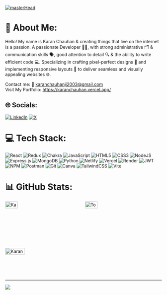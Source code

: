 [![masterHead](https://camo.githubusercontent.com/0bc88fe1a37c792f8a62e1b770b0b39e886405c1043d59a43fd0a7c27c2688b2/68747470733a2f2f692e696d6775722e636f6d2f315a76566b44632e676966)](https://visitcount.itsvg.in)



  
# 💫 About Me:
Hello! My name is Karan Chauhan & creating things that live on the internet is a passion. A passionate Developer 👨‍💻, with strong administrative 🗂️ & communication skills 🗣️, good attention to detail 🔍 & the ability to write efficient code 💻. Specializing in crafting pixel-perfect designs 🎨 and implementing responsive layouts 📱 to deliver seamless and visually appealing websites 🌐.

Contact me: 📧 karanchauhanji2003@gmail.com  <br/>
Visit My Portfolio: https://karanchauhan.vercel.app/

## 🌐 Socials:
[![LinkedIn](https://img.shields.io/badge/LinkedIn-%230077B5.svg?logo=linkedin&logoColor=white)](https://linkedin.com/in/karan-chauhanji) [![X](https://img.shields.io/badge/X-black.svg?logo=X&logoColor=white)](https://x.com/KaranChauhanji) 

# 💻 Tech Stack:
![React](https://img.shields.io/badge/react-%2320232a.svg?style=for-the-badge&logo=react&logoColor=%2361DAFB) ![Redux](https://img.shields.io/badge/redux-%23593d88.svg?style=for-the-badge&logo=redux&logoColor=white) ![Chakra](https://img.shields.io/badge/chakra-%234ED1C5.svg?style=for-the-badge&logo=chakraui&logoColor=white) ![JavaScript](https://img.shields.io/badge/javascript-%23323330.svg?style=for-the-badge&logo=javascript&logoColor=%23F7DF1E) ![HTML5](https://img.shields.io/badge/html5-%23E34F26.svg?style=for-the-badge&logo=html5&logoColor=white)
![CSS3](https://img.shields.io/badge/css3-%231572B6.svg?style=for-the-badge&logo=css3&logoColor=white) ![NodeJS](https://img.shields.io/badge/node.js-6DA55F?style=for-the-badge&logo=node.js&logoColor=white) ![Express.js](https://img.shields.io/badge/express.js-%23404d59.svg?style=for-the-badge&logo=express&logoColor=%2361DAFB) ![MongoDB](https://img.shields.io/badge/MongoDB-%234ea94b.svg?style=for-the-badge&logo=mongodb&logoColor=white) ![Python](https://img.shields.io/badge/python-3670A0?style=for-the-badge&logo=python&logoColor=ffdd54) ![Netlify](https://img.shields.io/badge/netlify-%23000000.svg?style=for-the-badge&logo=netlify&logoColor=#00C7B7) ![Vercel](https://img.shields.io/badge/vercel-%23000000.svg?style=for-the-badge&logo=vercel&logoColor=white) ![Render](https://img.shields.io/badge/Render-%46E3B7.svg?style=for-the-badge&logo=render&logoColor=white) ![JWT](https://img.shields.io/badge/JWT-black?style=for-the-badge&logo=JSON%20web%20tokens) ![NPM](https://img.shields.io/badge/NPM-%23CB3837.svg?style=for-the-badge&logo=npm&logoColor=white) ![Postman](https://img.shields.io/badge/Postman-FF6C37?style=for-the-badge&logo=postman&logoColor=white) ![Git](https://img.shields.io/badge/git-%23F05033.svg?style=for-the-badge&logo=git&logoColor=white) ![Canva](https://img.shields.io/badge/Canva-%2300C4CC.svg?style=for-the-badge&logo=Canva&logoColor=white) ![TailwindCSS](https://img.shields.io/badge/tailwindcss-%2338B2AC.svg?style=for-the-badge&logo=tailwind-css&logoColor=white) ![Vite](https://img.shields.io/badge/vite-%23646CFF.svg?style=for-the-badge&logo=vite&logoColor=white)

# 📊 GitHub Stats:
<div style="display: grid; grid-template-columns: repeat(2, 1fr); gap: 10px; margin:auto">
  <img src="https://github-readme-stats.vercel.app/api?username=KaranChauhanji&theme=dark&hide_border=false&include_all_commits=true&count_private=true" alt="Karan Chauhan's GitHub Stats" style="width: 40%;">
  <img src="https://github-readme-stats.vercel.app/api/top-langs/?username=KaranChauhanji&theme=dark&hide_border=false&include_all_commits=true&count_private=true&layout=compact" alt="Top Languages" style="width: 40%;">
  <img src="https://github-readme-streak-stats.herokuapp.com/?user=KaranChauhanji&theme=dark&hide_border=false" alt="Karan Chauhan's GitHub Streak" style="width: 50%;">
</div>


---
[![](https://visitcount.itsvg.in/api?id=KaranChauhanji&icon=0&color=0)](https://visitcount.itsvg.in)
